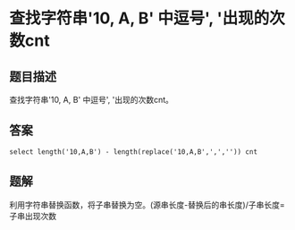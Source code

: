 <!--
 * @Author: your name
 * @Date: 2020-09-21 17:24:24
 * @LastEditTime: 2020-09-29 10:33:47
 * @LastEditors: your name
 * @Description: In User Settings Edit
 * @FilePath: \database-sql-combat\51.查找字符串.md
-->
# 查找字符串'10, A, B' 中逗号', '出现的次数cnt

## 题目描述

查找字符串'10, A, B' 中逗号', '出现的次数cnt。

## 答案

``` mysql
select length('10,A,B') - length(replace('10,A,B',',','')) cnt
```

## 题解

利用字符串替换函数，将子串替换为空。(源串长度-替换后的串长度)/子串长度=子串出现次数
